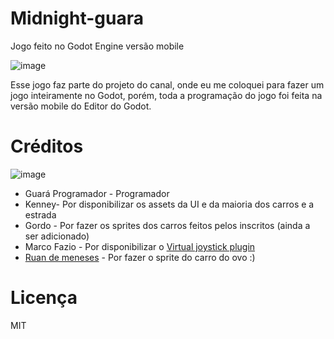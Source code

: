 # Midnight-guara
 Jogo feito no Godot Engine versão mobile

![image](https://github.com/user-attachments/assets/9c747450-3c89-4c68-88d0-0bac2ce27b15)

Esse jogo faz parte do projeto do canal, onde eu me coloquei para fazer um jogo inteiramente no Godot,
porém, toda a programação do jogo foi feita na versão mobile do Editor do Godot.

# Créditos

![image](https://github.com/user-attachments/assets/65d0bb4e-4b3f-473d-ae37-f008f5558c68)

- Guará Programador - Programador
- Kenney- Por disponibilizar os assets da UI e da maioria dos carros e a estrada
- Gordo - Por fazer os sprites dos carros feitos pelos inscritos (ainda a ser adicionado)
- Marco Fazio - Por disponibilizar o [Virtual joystick plugin](https://github.com/MarcoFazioRandom/Virtual-Joystick-Godot)
- [Ruan de meneses](https://github.com/ruandemeneses) - Por fazer o sprite do carro do ovo :)

# Licença

MIT
